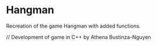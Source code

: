 # Hangman 
Recreation of the game Hangman with added functions.

// Development of game in C++ by Athena Bustinza-Nguyen

